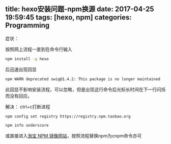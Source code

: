 title: hexo安装问题-npm换源
date: 2017-04-25 19:59:45 
tags: [hexo, npm]
categories: Programming
---

症状：

按照网上流程一直到在命令行输入
``` bash
npm install -g hexo
```
后迅速出现回显
``` bash
npm WARN deprecated swig@1.4.2: This package is no longer maintained
```
此回显不影响安装流程，可以忽略，但是出现这行命令后光标长时间在下一行闪烁而没有回应。

<!--more-->

解决：
ctrl+c打断进程
``` bash
npm config set registry https://registry.npm.taobao.org
```
``` bash
npm info underscore
```
或直接进入[淘宝 NPM 镜像网站](http://npm.taobao.org/)，按照流程替换npm为cnpm命令亦可